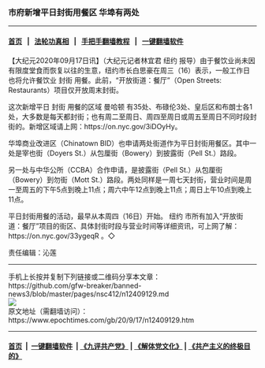 ### 市府新增平日封街用餐区 华埠有两处
------------------------

#### [首页](https://github.com/gfw-breaker/banned-news3/blob/master/README.md) &nbsp;&nbsp;|&nbsp;&nbsp; [法轮功真相](https://github.com/begood0513/basic/blob/master/README.md)  &nbsp;&nbsp;|&nbsp;&nbsp; [手把手翻墙教程](https://github.com/gfw-breaker/guides/wiki)  &nbsp;&nbsp;|&nbsp;&nbsp; [一键翻墙软件](https://github.com/gfw-breaker/nogfw/blob/master/README.md)  



<div><p>
 【大纪元2020年09月17日讯】（大纪元记者林宜君
 <ok href="https://www.epochtimes.com/gb/tag/%E7%BA%BD%E7%BA%A6.html">
  纽约
 </ok>
 报导）由于餐饮业尚未因有限度堂食而恢复以往的生意，纽约市长白思豪在周三（16）表示，一般工作日也将允许餐饮业
 <ok href="https://www.epochtimes.com/gb/tag/%E5%B0%81%E8%A1%97.html">
  封街
 </ok>
 用餐。此前，“开放街道：餐厅”（Open Streets: Restaurants）项目仅开放周末封街。
</p>
<p>
 这次新增平日
 <ok href="https://www.epochtimes.com/gb/tag/%E5%B0%81%E8%A1%97.html">
  封街
 </ok>
 用餐的区域
 <ok href="https://www.epochtimes.com/gb/tag/%E6%9B%BC%E5%93%88%E9%A1%BF.html">
  曼哈顿
 </ok>
 有35处、布碌伦3处、皇后区和布朗士各1处，大多数是每天都封街；也有周二至周日、周四至周日或周五至周日不同时段封街的。新增区域请上网：https://on.nyc.gov/3iDOyHy。
</p>
<p>
 华埠商业改进区（Chinatown BID）也申请两处街道作为平日封街用餐区。其中一处是宰也街（Doyers St.）从包厘街（Bowery）到披露街（Pell St.）路段。
</p>
<p>
 另一处与中华公所（CCBA）合作申请，是披露街（Pell St.）从包厘街（Bowery）到勿街（Mott St.）路段。两处同样是一周七天封街，营业时间是周一至周五的下午5点到晚上11点；周六中午12点到晚上11点；周日上午10点到晚上11点。
</p>
<p>
 平日封街用餐的活动，最早从本周四（16日）开始。
 <ok href="https://www.epochtimes.com/gb/tag/%E7%BA%BD%E7%BA%A6.html">
  纽约
 </ok>
 市所有加入“开放街道：餐厅”项目的街区、具体封街时段与营业时间等详细资讯，可上网了解：https://on.nyc.gov/33ygeqR 。◇
</p>
<p>
 责任编辑：沁莲
</p>
<p>
</p>
</div>
<hr/>
手机上长按并复制下列链接或二维码分享本文章：<br/>
https://github.com/gfw-breaker/banned-news3/blob/master/pages/nsc412/n12409129.md <br/>
<a href='https://github.com/gfw-breaker/banned-news3/blob/master/pages/nsc412/n12409129.md'><img src='https://github.com/gfw-breaker/banned-news3/blob/master/pages/nsc412/n12409129.md.png'/></a> <br/>
原文地址（需翻墙访问）：https://www.epochtimes.com/gb/20/9/17/n12409129.htm


------------------------
#### [首页](https://github.com/gfw-breaker/banned-news3/blob/master/README.md) &nbsp;|&nbsp; [一键翻墙软件](https://github.com/gfw-breaker/nogfw/blob/master/README.md) &nbsp;| [《九评共产党》](https://github.com/gfw-breaker/9ping.md/blob/master/README.md#九评之一评共产党是什么) | [《解体党文化》](https://github.com/gfw-breaker/jtdwh.md/blob/master/README.md) | [《共产主义的终极目的》](https://github.com/gfw-breaker/gczydzjmd.md/blob/master/README.md)


<img src='http://gfw-breaker.win/banned-news3/pages/nsc412/n12409129.md' width='0px' height='0px'/>